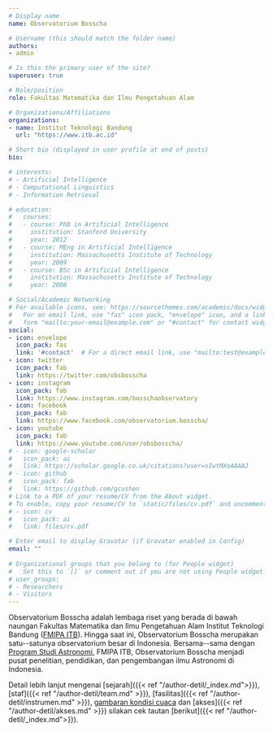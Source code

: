 ```yaml
---
# Display name
name: Observatorium Bosscha

# Username (this should match the folder name)
authors:
- admin

# Is this the primary user of the site?
superuser: true

# Role/position
role: Fakultas Matematika dan Ilmu Pengetahuan Alam

# Organizations/Affiliations
organizations:
- name: Institut Teknologi Bandung
  url: "https://www.itb.ac.id"

# Short bio (displayed in user profile at end of posts)
bio: 

# interests:
# - Artificial Intelligence
# - Computational Linguistics
# - Information Retrieval

# education:
#   courses:
#   - course: PhD in Artificial Intelligence
#     institution: Stanford University
#     year: 2012
#   - course: MEng in Artificial Intelligence
#     institution: Massachusetts Institute of Technology
#     year: 2009
#   - course: BSc in Artificial Intelligence
#     institution: Massachusetts Institute of Technology
#     year: 2008

# Social/Academic Networking
# For available icons, see: https://sourcethemes.com/academic/docs/widgets/#icons
#   For an email link, use "fas" icon pack, "envelope" icon, and a link in the
#   form "mailto:your-email@example.com" or "#contact" for contact widget.
social:
- icon: envelope
  icon_pack: fas
  link: '#contact'  # For a direct email link, use "mailto:test@example.org".
- icon: twitter
  icon_pack: fab
  link: https://twitter.com/obsbosscha
- icon: instagram
  icon_pack: fab
  link: https://www.instagram.com/bosschaobservatory
- icon: facebook
  icon_pack: fab
  link: https://www.facebook.com/observatorium.bosscha/
- icon: youtube
  icon_pack: fab
  link: https://www.youtube.com/user/obsbosscha/
# - icon: google-scholar
#   icon_pack: ai
#   link: https://scholar.google.co.uk/citations?user=sIwtMXoAAAAJ
# - icon: github
#   icon_pack: fab
#   link: https://github.com/gcushen
# Link to a PDF of your resume/CV from the About widget.
# To enable, copy your resume/CV to `static/files/cv.pdf` and uncomment the lines below.  
# - icon: cv
#   icon_pack: ai
#   link: files/cv.pdf

# Enter email to display Gravatar (if Gravatar enabled in Config)
email: ""
  
# Organizational groups that you belong to (for People widget)
#   Set this to `[]` or comment out if you are not using People widget.  
# user_groups:
# - Researchers
# - Visitors
---
```


Observatorium Bosscha adalah lembaga riset yang berada di bawah naungan Fakultas Matematika dan Ilmu Pengetahuan Alam Institut Teknologi Bandung (<a href="https://fmipa.itb.ac.id" target="_blank">FMIPA ITB</a>). Hingga saat ini, Observatorium Bosscha merupakan satu--satunya observatorium besar di Indonesia. Bersama--sama dengan <a href="https://www.as.itb.ac.id/en/" target="_blank">Program Studi Astronomi</a>, FMIPA ITB, Observatorium Bosscha menjadi pusat penelitian, pendidikan, dan pengembangan ilmu Astronomi di Indonesia.

Detail lebih lanjut mengenai [sejarah]({{< ref "/author-detil/_index.md">}}), [staf]({{< ref "/author-detil/team.md" >}}), [fasilitas]({{< ref "/author-detil/instrumen.md" >}}), <a href="https://bosscha.itb.ac.id/aws/" target="_blank">gambaran kondisi cuaca</a> dan [akses]({{< ref "/author-detil/akses.md" >}}) silakan cek tautan [berikut]({{< ref "/author-detil/_index.md">}}).